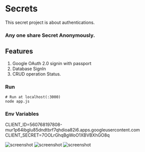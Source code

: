 # Secrets
This secret project is about authentications.

### Any one share Secret Anonymously.

## Features
1. Google OAuth 2.0 signin with passport
2. Database SignIn
3. CRUD operation Status.

### Run

```
# Run at localhost(:3000) 
node app.js
```

### Env Variables
CLIENT_ID=560768197808-mur1p64ibglu85dndtbrf7qhdioa82i6.apps.googleusercontent.com
CLIENT_SECRET=7OOLrGhqBgWoO1XBVBXhGO8q


![screenshot](https://github.com/srkonok/Secrets/blob/4b0c47c269d89dad30dfe2c455122b0e29c85e9c/uploads/auth.png)
![screenshot](https://github.com/srkonok/Secrets/blob/4b0c47c269d89dad30dfe2c455122b0e29c85e9c/uploads/auth2.png)
![screenshot](https://github.com/srkonok/Secrets/blob/5902451f77c7f92fc41d7b013719412c004eadb6/uploads/Screenshot%20(27).png)
